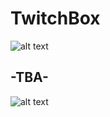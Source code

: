 # TwitchBox

![alt text](http://lyyn.fr.nf/photoshow/?t=Thb&f=meme+face%2F1282786204310.jpg)

## -TBA-

![alt text](https://image.ibb.co/d1MDrH/twitchbox.png)



